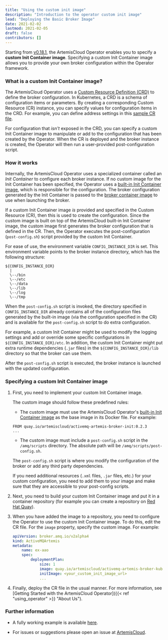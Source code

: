 ```yaml
---
title: "Using the custom init image"  
description: "Introduction to the operator custom init image"
lead: "Deploying the Basic Broker Image"
date: 2021-02-02
lastmod: 2021-02-05
draft: false
contributors: []
---
```


Starting from [v0.18.1](https://github.com/artemiscloud/activemq-artemis-operator/tree/v0.18.1), the ArtemisCloud Operator
enables you to specify a **custom Init Container image**. Specifying a custom Init Container image allows you to provide your own broker configuration within the Operator framework.

### What is a custom Init Container image?
The ArtemisCloud Operator uses a [Custom Resource Definition (CRD)](https://github.com/artemiscloud/activemq-artemis-operator/blob/v0.18.1/deploy/crds/broker_activemqartemis_crd.yaml) to define the broker configuration. In Kubernetes, a CRD is a schema of configuration items or parameters. By creating a corresponding Custom Resource (CR) instance, you can specify values for configuration items in the CRD. For example, you can define address settings
in this [sample CR file](https://github.com/artemiscloud/activemq-artemis-operator/blob/v0.18.1/deploy/examples/artemis-basic-address-settings-deployment.yaml).

For configuration that _isn't_ exposed in the CRD, you can specify a custom Init Container image to manipulate or add to the configuration that has been created by the Operator. When the CR is deployed and the broker instance is created, the Operator will then run a  user-provided post-configuration script.

### How it works
Internally, the ArtemisCloud Operator uses a specialized container called an _Init Container_ to configure each broker instance. If no custom image for the Init Container has been specified, the Operator uses a [built-in Init Container image](https://quay.io/repository/artemiscloud/activemq-artemis-broker-init), which
is responsible for the configuration. The broker configuration generated by the Init Container is passed to the [broker container image](https://quay.io/repository/artemiscloud/activemq-artemis-broker-kubernetes) to use when launching the broker.

If a custom Init Container image _is_ provided and specified in the Custom Resource (CR), then this is used to create the configuration. Since the custom image is built on top of the ArtemisCloud built-in Init Container image, the custom image first generates the broker configuration that is defined in the CR. Then, the Operator executes the post-configuration (`post-config.sh`) script provided by the custom Init Container.

For ease of use, the environment variable `CONFIG_INSTANCE_DIR` is set. This environment variable points to the broker instance directory, which has the following structure:

<a name="instancedir"></a>
```
${CONFIG_INSTANCE_DIR}
  |
  \--/bin
  \--/etc
  \--/data
  \--/lib
  \--/log
  \--/tmp
```
When the `post-config.sh` script is invoked, the directory specified in `CONFIG_INSTANCE_DIR` already contains all of the configuration
files generated by the built-in image (via the configuration specified in the CR) and is available for the `post-config.sh` script to do extra configuration.

For example, a custom Init Container might be used to modify the logging settings and add or override some specific configurations in `${CONFIG_INSTANCE_DIR}/etc`. In addition, the custom Init Container might put extra runtime dependencies (`.jar` files) in the `${CONFIG_INSTANCE_DIR}/lib` directory so that the broker can
use them.

After the `post-config.sh` script is executed, the broker instance is launched with the updated configuration.

### Specifying a custom Init Container image
1. First, you need to implement your custom Init Container image.

    The custom image should follow these predefined rules:

    - The custom image must use the ArtemisCloud Operator's [built-in Init Container image](https://quay.io/repository/artemiscloud/activemq-artemis-broker-init) as the base image in its Docker file. For example:

    ```
    FROM quay.io/artemiscloud/activemq-artemis-broker-init:0.2.3
    ...
    ```

    - The custom image must include a `post-config.sh` script in the `/amq/scripts` directory. The absolute path will be `/amq/scripts/post-config.sh`.

    The `post-config.sh` script is where you modify the configuration of the broker or add any third party dependencies.

    If you need additional resources (`.xml` files, `.jar` files, etc.) for your custom configuration, you need to add them to your image and make sure that they are accessible to your post-config scripts.

2. Next, you need to build your custom Init Container image and put it in a container repository (for example you can create a repository on [Red Hat Quay](quay.io)).

3. When you have added the image to a repository, you need to configure the Operator to use the custom Init Container image. To do this, edit the CR file. For the `image` property, specify the custom image. For example:

    ```yaml
    apiVersion: broker.amq.io/v2alpha4
    kind: ActiveMQArtemis
    metadata:
        name: ex-aao
        spec:
            deploymentPlan:
                size: 1
                image: quay.io/artemiscloud/activemq-artemis-broker-kubernetes:0.2.1
                initImage: <your_custom_init_image_url>
                ...
    ```

4. Finally, deploy the CR file in the usual manner. For more information, see [Getting Started with the ArtemisCloud Operator]({{< ref "using_operator" >}} "About Us").

### Further information
* A fully working example is available [here](https://github.com/artemiscloud/artemiscloud-examples/tree/main/operator/init/jdbc).

* For issues or suggestions please open an issue at [ArtemisCloud](https://github.com/artemiscloud/activemq-artemis-operator/issues).
